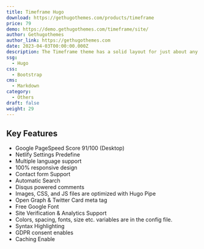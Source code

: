 ```yaml
---
title: Timeframe Hugo
download: https://gethugothemes.com/products/timeframe
price: 79
demo: https://demo.gethugothemes.com/timeframe/site/
author: Gethugothemes
author_link: https://gethugothemes.com
date: 2023-04-03T00:00:00.000Z
description: The Timeframe theme has a solid layout for just about any type of photo or video website.
ssg:
  - Hugo
css:
  - Bootstrap
cms:
  - Markdown
category:
  - Others
draft: false
weight: 29
---
```


## Key Features

- Google PageSpeed Score 91/100 (Desktop)
- Netlify Settings Predefine
- Multiple language support
- 100% responsive design
- Contact form Support
- Automatic Search
- Disqus powered comments
- Images, CSS, and JS files are optimized with Hugo Pipe
- Open Graph & Twitter Card meta tag
- Free Google Font
- Site Verification & Analytics Support
- Colors, spacing, fonts, size etc. variables are in the config file.
- Syntax Highlighting
- GDPR consent enables
- Caching Enable
